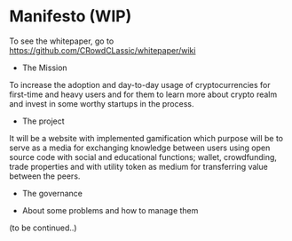 # Manifesto (WIP)
To see the whitepaper, go to https://github.com/CRowdCLassic/whitepaper/wiki

- The Mission

To increase the adoption and day-to-day usage of cryptocurrencies for first-time and heavy users and for them to learn more about crypto realm and invest in some worthy startups in the process.

- The project

It will be a website with implemented gamification which purpose will be to serve as a media for exchanging knowledge between users using open source code with social and educational functions; wallet, crowdfunding, trade properties and with utility token as medium for transferring value between the peers.

- The governance

- About some problems and how to manage them

(to be continued..)
